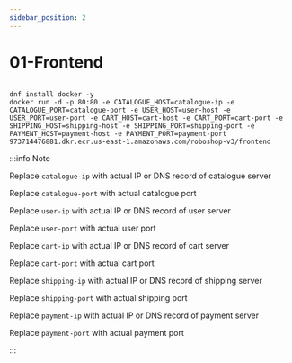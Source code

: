 ```yaml
---
sidebar_position: 2
---
```


# 01-Frontend


```shell 

dnf install docker -y
docker run -d -p 80:80 -e CATALOGUE_HOST=catalogue-ip -e CATALOGUE_PORT=catalogue-port -e USER_HOST=user-host -e USER_PORT=user-port -e CART_HOST=cart-host -e CART_PORT=cart-port -e SHIPPING_HOST=shipping-host -e SHIPPING_PORT=shipping-port -e PAYMENT_HOST=payment-host -e PAYMENT_PORT=payment-port  973714476881.dkr.ecr.us-east-1.amazonaws.com/roboshop-v3/frontend

```


:::info Note

Replace `catalogue-ip` with actual IP or DNS record of catalogue server

Replace `catalogue-port` with actual catalogue port

Replace `user-ip` with actual IP or DNS record of user server

Replace `user-port` with actual user port

Replace `cart-ip` with actual IP or DNS record of cart server

Replace `cart-port` with actual cart port

Replace `shipping-ip` with actual IP or DNS record of shipping server

Replace `shipping-port` with actual shipping port

Replace `payment-ip` with actual IP or DNS record of payment server

Replace `payment-port` with actual payment port

:::

